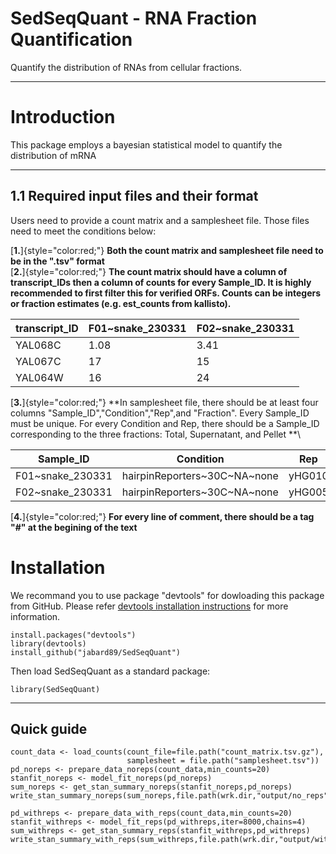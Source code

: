 # SedSeqQuant - RNA Fraction Quantification

Quantify the distribution of RNAs from cellular fractions.

------------------------------------------------------------------------

# Introduction

This package employs a bayesian statistical model to quantify the distribution of mRNA

------------------------------------------------------------------------

## 1.1 Required input files and their format

Users need to provide a count matrix and a samplesheet file. Those files need to meet the conditions below:

[**1.**]{style="color:red;"} **Both the count matrix and samplesheet file need to be in the ".tsv" format**\
[**2.**]{style="color:red;"} **The count matrix should have a column of transcript_IDs then a column of counts for every Sample_ID. It is highly recommended to first filter this for verified ORFs. Counts can be integers or fraction estimates (e.g. est_counts from kallisto).**

| transcript_ID | F01~snake_230331 | F02~snake_230331 |
|---------------|------------------|------------------|
| YAL068C       | 1.08             | 3.41             |
| YAL067C       | 17               | 15               |
| YAL064W       | 16               | 24               |

[**3.**]{style="color:red;"} **In samplesheet file, there should be at least four columns "Sample_ID","Condition","Rep",and "Fraction". Every Sample_ID must be unique. For every Condition and Rep, there should be a Sample_ID corresponding to the three fractions: Total, Supernatant, and Pellet **\

| Sample_ID       | Condition                      | Rep    | Fraction |
|-----------------|--------------------------------|--------|----------|
| F01~snake_230331| hairpinReporters~30C~NA~none   | yHG010 | Total    |
| F02~snake_230331| hairpinReporters~30C~NA~none   | yHG005 | Total    |

[**4.**]{style="color:red;"} **For every line of comment, there should be a tag "\#" at the begining of the text**

# Installation

We recommand you to use package "devtools" for dowloading this package from GitHub. Please refer [devtools installation instructions](https://www.r-project.org/nosvn/pandoc/devtools.html) for more information.

```         
install.packages("devtools")
library(devtools)
install_github("jabard89/SedSeqQuant")
```

Then load SedSeqQuant as a standard package:

```         
library(SedSeqQuant)
```

------------------------------------------------------------------------

## Quick guide

```         
count_data <- load_counts(count_file=file.path("count_matrix.tsv.gz"),
                          samplesheet = file.path("samplesheet.tsv"))
pd_noreps <- prepare_data_noreps(count_data,min_counts=20)
stanfit_noreps <- model_fit_noreps(pd_noreps)
sum_noreps <- get_stan_summary_noreps(stanfit_noreps,pd_noreps)
write_stan_summary_noreps(sum_noreps,file.path(wrk.dir,"output/no_reps"))

pd_withreps <- prepare_data_with_reps(count_data,min_counts=20)
stanfit_withreps <- model_fit_reps(pd_withreps,iter=8000,chains=4)
sum_withreps <- get_stan_summary_reps(stanfit_withreps,pd_withreps)
write_stan_summary_with_reps(sum_withreps,file.path(wrk.dir,"output/with_reps"))
```
